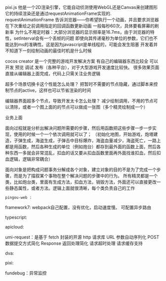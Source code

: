 pixi.js 
他是一个2D渲染引擎，它能自动侦测使用WebGL还是Canvas来创建图形
它的持续渲染还是通过requestAnimationFrame实现的. 
requestAnimationFrame 告诉浏览器——你希望执行一个动画，并且要求浏览器在下次重绘之前调用指定的回调函数更新动画
一般每秒60次，具体要看屏幕的刷新率
为什么不用定时器：大部分浏览器的显示频率是16.7ms，由于浏览器的特性，setInterval会有一个丢帧的问题
即使向其传递毫秒为单位的参数，它们也不能达到ms的准确性。这是因为javascript是单线程的，可能会发生阻塞
开发着并不知道下一刻绘制动画的最佳时机是什么时候



cocos creator
是一个完整的游戏开发解决方案
有自己的编辑器东西比较全 可以开发 预览 调试 发布（各种平台），对于大型游戏开发速度比较快。
很多效果页面直接从编辑器上面完成，代码上只需关注业务逻辑


超多个场景切换卡这个性能怎么处理？
把暂时不需要的节点隐藏，通过脚本来控制节点的active，这样也可以节省渲染的时间

编辑器界面超多个节点，导致开发太卡怎么处理？
减少绘制调用，不用的节点可以清除，或者一个图上面的的节点可以做成一张图（多个精灵绘制成一个）



业务上面

面向过程就是分析出解决问题所需要的步骤，然后用函数把这些步骤一步一步实现，使用的时候一个一个依次调用就可以了；
（初始化地图，开始游戏，炮塔建造，子弹生成，海盗生成，子弹击中目标爆炸，海盗血量减少，海盗死亡，一路上都是用函数，然后各种生成的单位（例如炮台）都存到最外面的函数上面，然后各种东西一多就会非常混乱，扣血的话又要从扣血函数里面再外面找谁扣血，然后扣血逻辑，逻辑非常耦合）

面向对象是把构成问题事务分解成各个对象，建立对象的目的不是为了完成一个步骤，而是为了描叙某个事物在整个解决问题的步骤中的行为。
所有精灵都是一个类，比如炮台类，里面有生成方法，扣血方法，销毁方法，外面还可以直接更改一些静态属性，或者方法。逻辑上面就很清晰，每个类负责自己的工作







`pingou-web : `

framework7: webpack自己配置，没有优化，启动速度慢。 可配置异步路由

typescript:

apicloud:

umi-request：是基于 fetch 封装的开源 http 请求库 
URL 参数自动序列化
POST 数据提交方式简化
Response 返回处理简化
请求超时处理
请求缓存支持


dva:

pixi:

fundebug：异常监控

